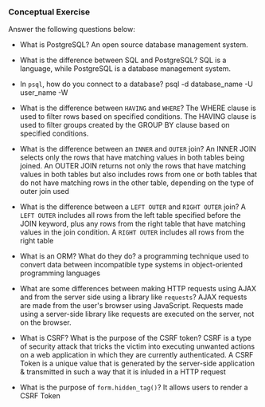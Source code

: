 ### Conceptual Exercise

Answer the following questions below:

- What is PostgreSQL?
An open source database management system. 

- What is the difference between SQL and PostgreSQL?
SQL is a language, while PostgreSQL is a database management system.

- In `psql`, how do you connect to a database?
psql -d database_name -U user_name -W

- What is the difference between `HAVING` and `WHERE`?
The WHERE clause is used to filter rows based on specified conditions.
The HAVING clause is used to filter groups created by the GROUP BY clause based on specified conditions.
- What is the difference between an `INNER` and `OUTER` join?
An INNER JOIN selects only the rows that have matching values in both tables being joined.
An OUTER JOIN returns not only the rows that have matching values in both tables but also includes rows from one or both tables that do not have matching rows in the other table, depending on the type of outer join used

- What is the difference between a `LEFT OUTER` and `RIGHT OUTER` join?
A `LEFT OUTER` includes all rows from the left table specified before the JOIN keyword, plus any rows from the right table that have matching values in the join condition.
A `RIGHT OUTER` includes all rows from the right table 
- What is an ORM? What do they do?
a programming technique used to convert data between incompatible type systems in object-oriented programming languages
- What are some differences between making HTTP requests using AJAX 
  and from the server side using a library like `requests`?
AJAX requests are made from the user's browser using JavaScript.
Requests made using a server-side library like requests are executed on the server, not on the browser.
- What is CSRF? What is the purpose of the CSRF token?
CSRF is a type of security attack that tricks the victim into executing unwanted actions on a web application in which they are currently authenticated.
A CSRF Token is a unique value that is generated by the server-side application & transmitted in such a way that it is inluded in a HTTP request
- What is the purpose of `form.hidden_tag()`?
It allows users to render a CSRF Token 